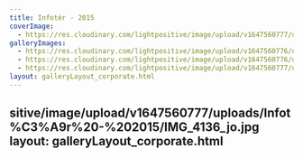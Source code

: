 ```yaml
---
title: Infotér - 2015
coverImage:
  - https://res.cloudinary.com/lightpositive/image/upload/v1647560777/uploads/Infot%C3%A9r%20-%202015/IMG_3110.jpg
galleryImages: 
  - https://res.cloudinary.com/lightpositive/image/upload/v1647560776/uploads/Infot%C3%A9r%20-%202015/IMG_3156_jo.jpg
  - https://res.cloudinary.com/lightpositive/image/upload/v1647560776/uploads/Infot%C3%A9r%20-%202015/00IMG_3148.jpg
  - https://res.cloudinary.com/lightpositive/image/upload/v1647560777/uploads/Infot%C3%A9r%20-%202015/IMG_3110.jpg
layout: galleryLayout_corporate.html
---
```

sitive/image/upload/v1647560777/uploads/Infot%C3%A9r%20-%202015/IMG_4136_jo.jpg
layout: galleryLayout_corporate.html
---
